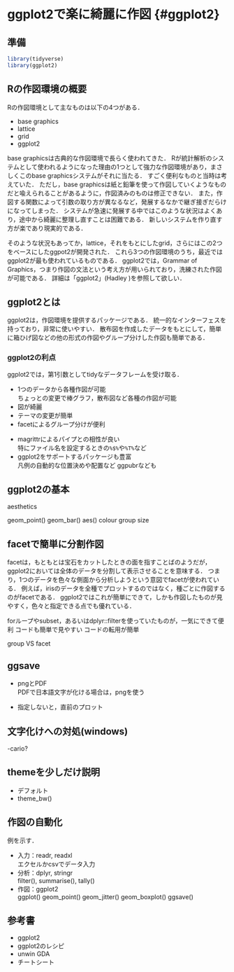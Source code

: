 # ggplot2で楽に綺麗に作図 {#ggplot2}

<!--
![](images/tools_list01.png){ width=70% }
<img src="images/tools_list01.png" width="30%">
-->

<!--
TODO：
ggplot2の利点・できることを書く
-->


## 準備


```r
library(tidyverse)
library(ggplot2)
```

## Rの作図環境の概要

Rの作図環境として主なものは以下の4つがある．

- base graphics
- lattice
- grid
- ggplot2

base graphicsは古典的な作図環境で長らく使われてきた．
Rが統計解析のシステムとして使われるようになった理由の1つとして強力な作図環境があり，まさしくこのbase graphicsシステムがそれに当たる．
すごく便利なものと当時は考えていた．
ただし，base graphicsは紙と鉛筆を使って作図していくようなものだと喩えられることがあるように，作図済みのものは修正できない．
また，作図する関数によって引数の取り方が異なるなど，発展するなかで継ぎ接ぎだらけになってしまった．
システムが急速に発展する中ではこのような状況はよくあり，途中から綺麗に整理し直すことは困難である．
新しいシステムを作り直す方が楽であり現実的である．

そのような状況もあってか，lattice，それをもとにしたgrid，さらにはこの2つをベースにしたggpot2が開発された．
これら3つの作図環境のうち，最近ではggplot2が最も使われているものである．
ggplot2では，Grammar of Graphics，つまり作図の文法という考え方が用いられており，洗練された作図が可能である．
詳細は「ggplot2」(Hadley )を参照して欲しい．


## ggplot2とは

ggplot2は，作図環境を提供するパッケージである．
統一的なインターフェスを持っており，非常に使いやすい．
散布図を作成したデータをもとにして，簡単に箱ひげ図などの他の形式の作図やグループ分けした作図も簡単である．

### ggplot2の利点

ggplot2では，第1引数としてtidyなデータフレームを受け取る．

- 1つのデータから各種作図が可能    
  ちょっとの変更で棒グラフ，散布図など各種の作図が可能   
- 図が綺麗   
- テーマの変更が簡単   
- facetによるグループ分けが便利   
<!--
TODO：
magrittrの説明は必要?
-->
- magrittrによるパイプとの相性が良い   
  特にファイル名を設定するときの`%$%`や`%T%`など   
- ggplot2をサポートするパッケージも豊富    
  凡例の自動的な位置決めや配置など
  ggpubrなども


## ggplot2の基本




aesthetics

geom_point()
geom_bar()
aes()
colour
group
size

## facetで簡単に分割作図

facetは，もともとは宝石をカットしたときの面を指すことばのようだが，ggplot2においては全体のデータを分割して表示させることを意味する．
つまり，1つのデータを色々な側面から分析しようという意図でfacetが使われている．
例えば，irisのデータを全種でプロットするのではなく，種ごとに作図するのがfacetである．
ggplot2ではこれが簡単にできて，しかも作図したものが見やすく，色々と指定できる点でも優れている．

forループやsubset，あるいはdplyr::filterを使っていたものが，一気にできて便利
コードも簡単で見やすい
コードの転用が簡単

group VS facet

## ggsave

- pngとPDF   
  PDFで日本語文字が化ける場合は，pngを使う

- 指定しないと，直前のプロット   



## 文字化けへの対処(windows)

-cario?



## themeを少しだけ説明

- デフォルト   
- theme_bw()   


<!--
## shiny
shinyは必要?
Rだけでウェブアプリが作れる
reactiveの考え方を覚える必要あり
-->

## 作図の自動化

例を示す．

- 入力：readr, readxl    
  エクセルかcsvでデータ入力
- 分析：dplyr, stringr   
  filter(), summarise(), tally()
- 作図：ggplot2   
  ggplot()
  geom_point()
  geom_jitter()
  geom_boxplot()
  ggsave()

## 参考書

- ggplot2
- ggplot2のレシピ
- unwin GDA
- チートシート

